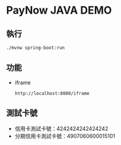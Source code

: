 # PayNow JAVA DEMO

## 執行

```bash
./mvnw spring-boot:run
```

## 功能

- iframe

    `http://localhost:8080/iframe`

## 測試卡號

- 信用卡測試卡號：4242424242424242
- 分期信用卡測試卡號：4907060600015101
